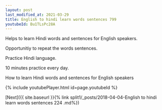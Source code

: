 ```yaml
---
layout: post
last_modified_at: 2021-03-29
title: English to hindi learn words sentences 799 
youtubeId: Bu1TLsPc28A
---
```

 
 
Helps to learn Hindi words and sentences for English speakers.

Opportunitiy to repeat the words sentences. 

Practice Hindi language. 
 
10 minutes practice every day. 
 
How to learn Hindi words and sentences for English speakers 
 
{% include youtubePlayer.html id=page.youtubeId %}
 
 
[Next]({{ site.baseurl }}{% link  split1/_posts/2018-04-04-English to hindi learn words sentences 224 .md%})
 
